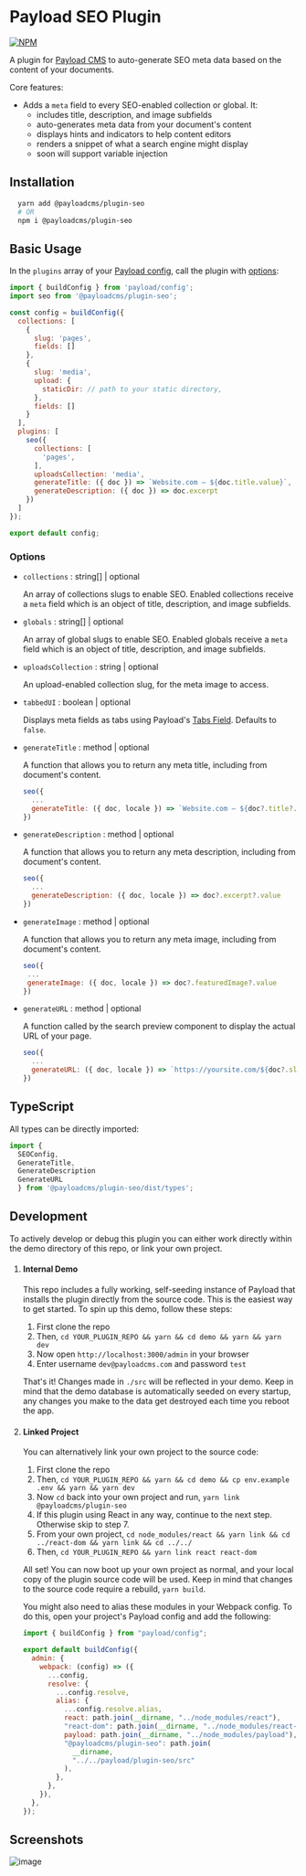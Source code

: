 # Payload SEO Plugin

[![NPM](https://img.shields.io/npm/v/@payloadcms/plugin-seo)](https://www.npmjs.com/package/@payloadcms/plugin-seo)

A plugin for [Payload CMS](https://github.com/payloadcms/payload) to auto-generate SEO meta data based on the content of your documents.

Core features:

- Adds a `meta` field to every SEO-enabled collection or global. It:
  - includes title, description, and image subfields
  - auto-generates meta data from your document's content
  - displays hints and indicators to help content editors
  - renders a snippet of what a search engine might display
  - soon will support variable injection

## Installation

```bash
  yarn add @payloadcms/plugin-seo
  # OR
  npm i @payloadcms/plugin-seo
```

## Basic Usage

In the `plugins` array of your [Payload config](https://payloadcms.com/docs/configuration/overview), call the plugin with [options](#options):

```js
import { buildConfig } from 'payload/config';
import seo from '@payloadcms/plugin-seo';

const config = buildConfig({
  collections: [
    {
      slug: 'pages',
      fields: []
    },
    {
      slug: 'media',
      upload: {
        staticDir: // path to your static directory,
      },
      fields: []
    }
  ],
  plugins: [
    seo({
      collections: [
        'pages',
      ],
      uploadsCollection: 'media',
      generateTitle: ({ doc }) => `Website.com — ${doc.title.value}`,
      generateDescription: ({ doc }) => doc.excerpt
    })
  ]
});

export default config;
```

### Options

- `collections` : string[] | optional

  An array of collections slugs to enable SEO. Enabled collections receive a `meta` field which is an object of title, description, and image subfields.

- `globals` : string[] | optional

  An array of global slugs to enable SEO. Enabled globals receive a `meta` field which is an object of title, description, and image subfields.

- `uploadsCollection` : string | optional

  An upload-enabled collection slug, for the meta image to access.

- `tabbedUI` : boolean | optional

  Displays meta fields as tabs using Payload's [Tabs Field](https://payloadcms.com/docs/fields/tabs). Defaults to `false`.

- `generateTitle` : method | optional

  A function that allows you to return any meta title, including from document's content.

  ```js
  seo({
    ...
    generateTitle: ({ doc, locale }) => `Website.com — ${doc?.title?.value}`,
  })
  ```

- `generateDescription` : method | optional

  A function that allows you to return any meta description, including from document's content.

  ```js
  seo({
    ...
    generateDescription: ({ doc, locale }) => doc?.excerpt?.value
  })
  ```

- `generateImage` : method | optional

  A function that allows you to return any meta image, including from document's content.

  ```js
  seo({
   ...
   generateImage: ({ doc, locale }) => doc?.featuredImage?.value
  })
  ```

- `generateURL` : method | optional

  A function called by the search preview component to display the actual URL of your page.

  ```js
  seo({
    ...
    generateURL: ({ doc, locale }) => `https://yoursite.com/${doc?.slug?.value}`
  })
  ```

## TypeScript

All types can be directly imported:

```js
import {
  SEOConfig,
  GenerateTitle,
  GenerateDescription
  GenerateURL
  } from '@payloadcms/plugin-seo/dist/types';
```

## Development

To actively develop or debug this plugin you can either work directly within the demo directory of this repo, or link your own project.

1. #### Internal Demo

   This repo includes a fully working, self-seeding instance of Payload that installs the plugin directly from the source code. This is the easiest way to get started. To spin up this demo, follow these steps:

   1. First clone the repo
   1. Then, `cd YOUR_PLUGIN_REPO && yarn && cd demo && yarn && yarn dev`
   1. Now open `http://localhost:3000/admin` in your browser
   1. Enter username `dev@payloadcms.com` and password `test`

   That's it! Changes made in `./src` will be reflected in your demo. Keep in mind that the demo database is automatically seeded on every startup, any changes you make to the data get destroyed each time you reboot the app.

1. #### Linked Project

   You can alternatively link your own project to the source code:

   1. First clone the repo
   1. Then, `cd YOUR_PLUGIN_REPO && yarn && cd demo && cp env.example .env && yarn && yarn dev`
   1. Now `cd` back into your own project and run, `yarn link @payloadcms/plugin-seo`
   1. If this plugin using React in any way, continue to the next step. Otherwise skip to step 7.
   1. From your own project, `cd node_modules/react && yarn link && cd ../react-dom && yarn link && cd ../../`
   1. Then, `cd YOUR_PLUGIN_REPO && yarn link react react-dom`

   All set! You can now boot up your own project as normal, and your local copy of the plugin source code will be used. Keep in mind that changes to the source code require a rebuild, `yarn build`.

   You might also need to alias these modules in your Webpack config. To do this, open your project's Payload config and add the following:

   ```js
   import { buildConfig } from "payload/config";

   export default buildConfig({
     admin: {
       webpack: (config) => ({
         ...config,
         resolve: {
           ...config.resolve,
           alias: {
             ...config.resolve.alias,
             react: path.join(__dirname, "../node_modules/react"),
             "react-dom": path.join(__dirname, "../node_modules/react-dom"),
             payload: path.join(__dirname, "../node_modules/payload"),
             "@payloadcms/plugin-seo": path.join(
               __dirname,
               "../../payload/plugin-seo/src"
             ),
           },
         },
       }),
     },
   });
   ```

## Screenshots

![image](https://user-images.githubusercontent.com/70709113/163850633-f3da5f8e-2527-4688-bc79-17233307a883.png)

<!-- ![screenshot 1](https://github.com/@payloadcms/plugin-seo/blob/main/images/screenshot-1.jpg?raw=true) -->

